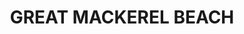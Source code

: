 ---
lastmod: '2025-04-06T06:05:20+00:00'
latitude: -33.60382
layout: suburb
longitude: 151.322759
postcode: '2108'
state: NSW
title: GREAT MACKEREL BEACH
url: /nsw/great-mackerel-beach/
---